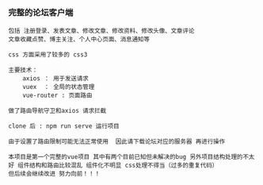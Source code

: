 ### 完整的论坛客户端
    包括 注册登录、发表文章、修改文章、修改资料、修改头像、文章评论
    文章收藏点赞、博主关注、个人中心页面、消息通知等

    css 方面采用了较多的 css3 
    
    主要技术：
        axios ： 用于发送请求
        vuex  ： 全局的状态管理
        vue-router : 页面路由

    做了路由导航守卫和axios 请求拦截

    clone 后 : npm run serve 运行项目 

    由于设置了路由限制可能无法正常使用  因此请下载论坛对应的服务器 再进行操作

    本项目是第一个完整的vue项目 其中有两个目前已知但未解决的bug 另外项目结构处理的不太好 组件结构和路由比较混乱 组件化不明显 css处理不得当（过多的重复代码）
    但后续会继续改进 努力向前！！！

